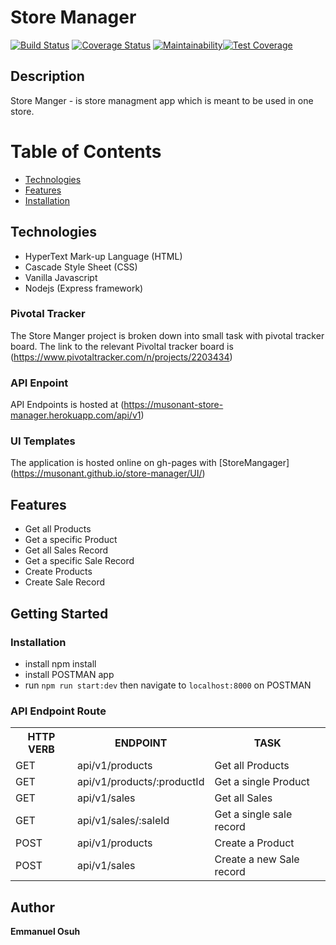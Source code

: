 # Store Manager
[![Build Status](https://travis-ci.org/musonant/store-manager.svg?branch=api)](https://travis-ci.org/musonant/store-manager)
[![Coverage Status](https://coveralls.io/repos/github/musonant/store-manager/badge.svg)](https://coveralls.io/github/musonant/store-manager)
[![Maintainability](https://api.codeclimate.com/v1/badges/f80a67e8dede565b1662/maintainability)](https://codeclimate.com/github/musonant/store-manager/maintainability)[![Test Coverage](https://api.codeclimate.com/v1/badges/f80a67e8dede565b1662/test_coverage)](https://codeclimate.com/github/musonant/store-manager/test_coverage)

## Description
Store Manger - is store managment app which is meant to be used in one store.

# Table of Contents

 * [Technologies](#technologies)
 * [Features](#features)
 * [Installation](#installation)

## Technologies
* HyperText Mark-up Language (HTML)
* Cascade Style Sheet (CSS)
* Vanilla Javascript
* Nodejs (Express framework)

### Pivotal Tracker
The Store Manger project is broken down into small task with pivotal tracker board. The link to the relevant Pivoltal tracker board is (https://www.pivotaltracker.com/n/projects/2203434)

### API Enpoint
API Endpoints is hosted at (https://musonant-store-manager.herokuapp.com/api/v1)

### UI Templates
The application is hosted online on gh-pages with 
 [StoreMangager] (https://musonant.github.io/store-manager/UI/)


## Features
- Get all Products
- Get a specific Product
- Get all Sales Record
- Get a specific Sale Record
- Create Products
- Create Sale Record


## Getting Started
### Installation
- install npm install
- install POSTMAN app
- run `npm run start:dev` then navigate to `localhost:8000` on POSTMAN


### API Endpoint Route 
<table>
<tr><th>HTTP VERB</th><th>ENDPOINT</th><th>TASK</th></tr>

<tr><td>GET</td> <td>api/v1/products</td> <td> Get all Products</td></tr>

<tr><td>GET</td> <td>api/v1/products/:productId</td> <td> Get a single Product</td></tr>

<tr><td>GET</td> <td>api/v1/sales</td> <td> Get all Sales </td></tr>

<tr><td>GET</td> <td>api/v1/sales/:saleId</td> <td> Get a single sale record</td></tr> 

<tr><td>POST</td> <td>api/v1/products</td> <td> Create a Product </td></tr>

<tr><td>POST</td> <td>api/v1/sales</td> <td> Create a new Sale record </td></tr>


</table>

## Author
**Emmanuel Osuh** 
